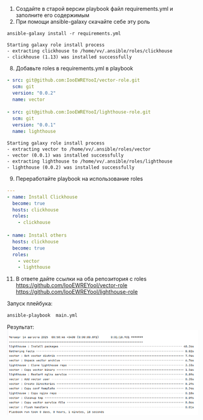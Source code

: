 1. Создайте в старой версии playbook файл requirements.yml и заполните его содержимым
2. При помощи ansible-galaxy скачайте себе эту роль
```
ansible-galaxy install -r requirements.yml
```
```
Starting galaxy role install process
- extracting clickhouse to /home/vv/.ansible/roles/clickhouse
- clickhouse (1.13) was installed successfully
```
8. Добавьте roles в requirements.yml в playbook
```yaml
- src: git@github.com:IooEWREYooI/vector-role.git
  scm: git
  version: "0.0.2"
  name: vector

- src: git@github.com:IooEWREYooI/lighthouse-role.git
  scm: git
  version: "0.0.1"
  name: lighthouse

```
```
Starting galaxy role install process
- extracting vector to /home/vv/.ansible/roles/vector
- vector (0.0.1) was installed successfully
- extracting lighthouse to /home/vv/.ansible/roles/lighthouse
- lighthouse (0.0.2) was installed successfully

```
9.  Переработайте playbook на использование roles
```yaml
---
- name: Install Clickhouse
  become: true
  hosts: clickhouse
  roles:
    - clickhouse

- name: Install others
  hosts: clickhouse
  become: true
  roles:
    - vector
    - lighthouse
```
11. В ответе дайте ссылки на оба репозитория с roles  
https://github.com/IooEWREYooI/vector-role  
https://github.com/IooEWREYooI/lighthouse-role 

Запуск плейбука:
```bash
ansible-playbook  main.yml 
```
Результат:  
![pic](/assets/img.png)
